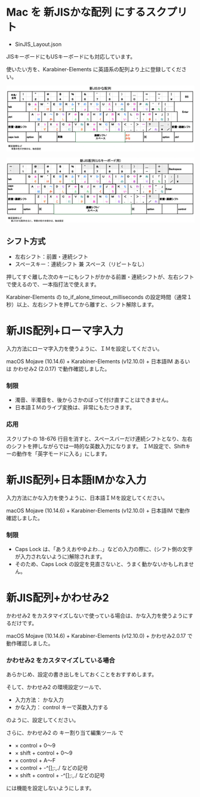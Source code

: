 # Mac を 新JISかな配列 にするスクプリト

* SinJIS_Layout.json

JISキーボードにもUSキーボードにも対応しています。

使いたい方を、Karabiner-Elements に英語系の配列より上に登録してください。

![JISキーボードの配列図](SinJIS_Layout.png)

![USキーボードの配列図](SinJIS-US_Layout.png)

## シフト方式

* 左右シフト：前置・連続シフト
* スペースキー：連続シフト 兼 スペース（リピートなし）

押してすぐ離した次のキーにもシフトがかかる前置・連続シフトが、左右シフトで使えるので、一本指打法で使えます。

Karabiner-Elements の to_if_alone_timeout_milliseconds の設定時間（通常１秒）以上、左右シフトを押してから離すと、シフト解除します。

# 新JIS配列+ローマ字入力

入力方法にローマ字入力を使うように、ＩＭを設定してください。

macOS Mojave (10.14.6) + Karabiner-Elements (v12.10.0) + 日本語IM あるいは かわせみ2 (2.0.17) で動作確認しました。

### 制限

* 濁音、半濁音を、後からさかのぼって付け直すことはできません。
* 日本語ＩＭのライブ変換は、非常にもたつきます。

### 応用

スクリプトの 18-676 行目を消すと、スペースバーだけ連続シフトとなり、左右のシフトを押しながらでは一時的な英数入力になります。
ＩＭ設定で、Shiftキーの動作を「英字モードに入る」にします。

# 新JIS配列+日本語IMかな入力

入力方法にかな入力を使うように、日本語ＩＭを設定してください。

macOS Mojave (10.14.6) + Karabiner-Elements (v12.10.0) + 日本語IM で動作確認しました。

### 制限

* Caps Lock は、「あうえおやゆよわ…」などの入力の際に、(シフト側の文字が入力されないように)解除されます。
* そのため、Caps Lock の設定を見直さないと、うまく動かないかもしれません。

# 新JIS配列+かわせみ2

かわせみ2 をカスタマイズしないで使っている場合は、かな入力を使うようにするだけです。

macOS Mojave (10.14.6) + Karabiner-Elements (v12.10.0) + かわせみ2.0.17 で動作確認しました。

### かわせみ2 をカスタマイズしている場合

あらかじめ、設定の書き出しをしておくことをおすすめします。

そして、かわせみ2 の環境設定ツールで、
* 入力方法： かな入力
* かな入力： control キーで英数入力する

のように、設定してください。

さらに、かわせみ2 の キー割り当て編集ツール で
* × control + 0〜9
* × shift + control + 0〜9
* × control + A〜F
* × control +  -^[];:,./ などの記号
* × shift + control + -^[];:,./ などの記号

には機能を設定しないようにします。
